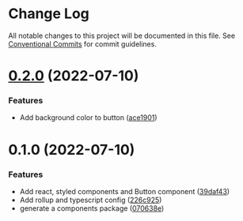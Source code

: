 # Change Log

All notable changes to this project will be documented in this file.
See [Conventional Commits](https://conventionalcommits.org) for commit guidelines.

# [0.2.0](https://github.com/AndreMRego/monorepo/compare/@pi-react/components@0.1.0...@pi-react/components@0.2.0) (2022-07-10)


### Features

* Add background color to button ([ace1901](https://github.com/AndreMRego/monorepo/commit/ace1901c3cb2bbd40a0d44b0f9bd44838d6f05ab))





# 0.1.0 (2022-07-10)


### Features

* Add react, styled components and Button component ([39daf43](https://github.com/AndreMRego/monorepo/commit/39daf4325161c99a9cb778d5fc9339ec760c72dd))
* Add rollup and typescript config ([226c925](https://github.com/AndreMRego/monorepo/commit/226c925b0d10cbe0f92bfe808785b107d608365d))
* generate a components package ([070638e](https://github.com/AndreMRego/monorepo/commit/070638e0b09ac28babe20a2df2e064823fb4cdb8))
